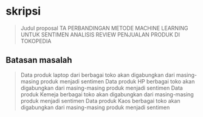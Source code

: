 # skripsi

> Judul proposal TA  PERBANDINGAN METODE MACHINE LEARNING UNTUK SENTIMEN ANALISIS REVIEW PENJUALAN PRODUK DI TOKOPEDIA
## Batasan masalah
> Data produk laptop dari berbagai toko akan digabungkan dari masing-masing produk menjadi sentimen
> Data produk HP berbagai toko akan digabungkan dari masing-masing produk menjadi sentimen
> Data produk Kemeja berbagai toko akan digabungkan dari masing-masing produk menjadi sentimen
> Data produk Kaos berbagai toko akan digabungkan dari masing-masing produk menjadi sentimen
